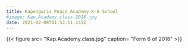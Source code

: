 ```yaml
---
title: Kapenguria Peace Academy K-8 School
#image: Kap.Academy.class.2018.jpg
date: 2021-02-08T01:53:11.145Z
---
```

{{< figure src= "Kap.Academy.class.jpg" caption= "Form 6 of 2018" >}}
